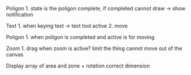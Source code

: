 Poligon
    1. state is the poligon complete, if completed cannot draw
        -> show notification

Text
    1. when keying text -> text tool active
    2. move

Poligon
    1. when poligon is completed and active is for moving

Zoom
    1. drag when zoom is active?
        limit the thing cannot move out of the canvas

Display array of area and zone + rotation
correct dimension